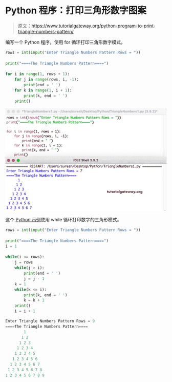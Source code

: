# Python 程序：打印三角形数字图案

> 原文：<https://www.tutorialgateway.org/python-program-to-print-triangle-numbers-pattern/>

编写一个 Python 程序，使用 for 循环打印三角形数字模式。

```py
rows = int(input("Enter Triangle Numbers Pattern Rows = "))

print("====The Triangle Numbers Pattern====")

for i in range(1, rows + 1):
    for j in range(rows, i, -1):
        print(end = ' ')
    for k in range(1, i + 1):
        print(k, end = ' ')
    print()

```

![Python Program to Print Triangle Numbers Pattern](img/7ef082093fe7d1846842703bfef77234.png)

这个 [Python 示例](https://www.tutorialgateway.org/python-programming-examples/)使用 while 循环打印数字的三角形模式。

```py
rows = int(input("Enter Triangle Numbers Pattern Rows = "))

print("====The Triangle Numbers Pattern====")
i = 1

while(i <= rows):
    j = rows
    while(j > i):
        print(end = ' ')
        j = j - 1
    k = 1
    while(k <= i):
        print(k, end = ' ')
        k = k + 1
    print()
    i = i + 1

```

```py
Enter Triangle Numbers Pattern Rows = 9
====The Triangle Numbers Pattern====
        1 
       1 2 
      1 2 3 
     1 2 3 4 
    1 2 3 4 5 
   1 2 3 4 5 6 
  1 2 3 4 5 6 7 
 1 2 3 4 5 6 7 8 
1 2 3 4 5 6 7 8 9 
```